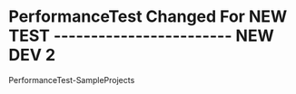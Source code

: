# PerformanceTest Changed For NEW TEST ------------------------ NEW DEV 2 
PerformanceTest-SampleProjects
